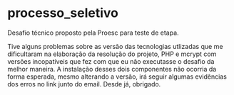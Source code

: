 # processo_seletivo
 Desafio técnico proposto pela Proesc para teste de etapa.

Tive alguns problemas sobre as versão das tecnologias utlizadas que me dificultaram na elaboração da resolução do projeto, PHP e mcrypt com versões incopatíveis que fez com que eu não executasse o desafio da melhor maneira. A instalação desses dois componentes não ocorria da forma esperada, mesmo alterando a versão, irá seguir algumas evidências dos erros no link junto do email. Desde já, obrigado.